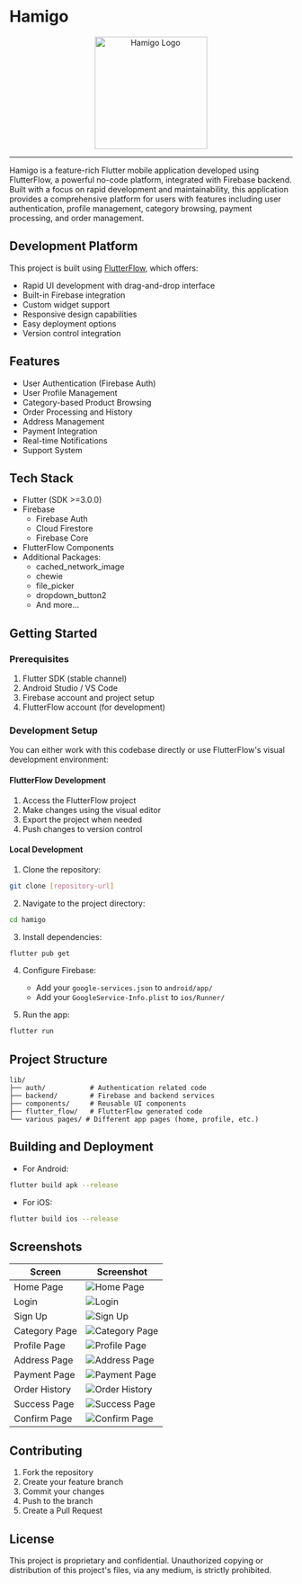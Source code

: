 # Hamigo

<div align="center">
  <img src="screenshots/hamigo logo 3 [Recovered]-02.png" alt="Hamigo Logo" width="200"/>
</div>

---

Hamigo is a feature-rich Flutter mobile application developed using FlutterFlow, a powerful no-code platform, integrated with Firebase backend. Built with a focus on rapid development and maintainability, this application provides a comprehensive platform for users with features including user authentication, profile management, category browsing, payment processing, and order management.

## Development Platform

This project is built using [FlutterFlow](https://flutterflow.io), which offers:
- Rapid UI development with drag-and-drop interface
- Built-in Firebase integration
- Custom widget support
- Responsive design capabilities
- Easy deployment options
- Version control integration

## Features

- User Authentication (Firebase Auth)
- User Profile Management
- Category-based Product Browsing
- Order Processing and History
- Address Management
- Payment Integration
- Real-time Notifications
- Support System

## Tech Stack

- Flutter (SDK >=3.0.0)
- Firebase
  - Firebase Auth
  - Cloud Firestore
  - Firebase Core
- FlutterFlow Components
- Additional Packages:
  - cached_network_image
  - chewie
  - file_picker
  - dropdown_button2
  - And more...

## Getting Started

### Prerequisites

1. Flutter SDK (stable channel)
2. Android Studio / VS Code
3. Firebase account and project setup
4. FlutterFlow account (for development)

### Development Setup

You can either work with this codebase directly or use FlutterFlow's visual development environment:

#### FlutterFlow Development
1. Access the FlutterFlow project
2. Make changes using the visual editor
3. Export the project when needed
4. Push changes to version control

#### Local Development

1. Clone the repository:
```bash
git clone [repository-url]
```

2. Navigate to the project directory:
```bash
cd hamigo
```

3. Install dependencies:
```bash
flutter pub get
```

4. Configure Firebase:
   - Add your `google-services.json` to `android/app/`
   - Add your `GoogleService-Info.plist` to `ios/Runner/`

5. Run the app:
```bash
flutter run
```

## Project Structure

```
lib/
├── auth/           # Authentication related code
├── backend/        # Firebase and backend services
├── components/     # Reusable UI components
├── flutter_flow/   # FlutterFlow generated code
└── various pages/ # Different app pages (home, profile, etc.)
```

## Building and Deployment

- For Android:
```bash
flutter build apk --release
```

- For iOS:
```bash
flutter build ios --release
```

## Screenshots

| Screen | Screenshot |
|--------|------------|
| Home Page | ![Home Page](screenshots/home_page.png) |
| Login | ![Login](screenshots/login.png) |
| Sign Up | ![Sign Up](screenshots/signup.png) |
| Category Page | ![Category Page](screenshots/category_page.png) |
| Profile Page | ![Profile Page](screenshots/profile_page.png) |
| Address Page | ![Address Page](screenshots/address_page.png) |
| Payment Page | ![Payment Page](screenshots/payment_page.png) |
| Order History | ![Order History](screenshots/order_history.png) |
| Success Page | ![Success Page](screenshots/success_page.png) |
| Confirm Page | ![Confirm Page](screenshots/confirm_page.png) |

## Contributing

1. Fork the repository
2. Create your feature branch
3. Commit your changes
4. Push to the branch
5. Create a Pull Request

## License

This project is proprietary and confidential. Unauthorized copying or distribution of this project's files, via any medium, is strictly prohibited.
